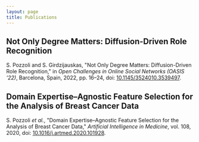 ```yaml
---
layout: page
title: Publications
---
```


## Not Only Degree Matters: Diffusion-Driven Role Recognition

<div class="callout">
  S. Pozzoli and S. Girdzijauskas, "Not Only Degree Matters: Diffusion-Driven Role Recognition," in <i>Open Challenges in Online Social Networks (OASIS &apos;22)</i>, Barcelona, Spain, 2022, pp. 16&ndash;24, doi: <a href="https://doi.org/10.1145/3524010.3539497">10.1145/3524010.3539497</a>.
</div>

## Domain Expertise&ndash;Agnostic Feature Selection for the Analysis of Breast Cancer Data

<div class="callout">
  S. Pozzoli <i>et al.</i>, "Domain Expertise&ndash;Agnostic Feature Selection for the Analysis of Breast Cancer Data," <i>Artificial Intelligence in Medicine</i>, vol. 108, 2020, doi: <a href="https://doi.org/10.1016/j.artmed.2020.101928">10.1016/j.artmed.2020.101928</a>.
</div>
